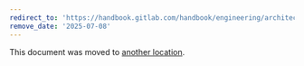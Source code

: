 ```yaml
---
redirect_to: 'https://handbook.gitlab.com/handbook/engineering/architecture/design-documents/cells/infrastructure/cell_arch_tooling/'
remove_date: '2025-07-08'
---
```


This document was moved to [another location](https://handbook.gitlab.com/handbook/engineering/architecture/design-documents/cells/infrastructure/cell_arch_tooling/).

<!-- This redirect file can be deleted after <2025-07-08>. -->
<!-- Redirects that point to other docs in the same project expire in three months. -->
<!-- Redirects that point to docs in a different project or site (for example, link is not relative and starts with `https:`) expire in one year. -->
<!-- Before deletion, see: https://docs.gitlab.com/ee/development/documentation/redirects.html -->
